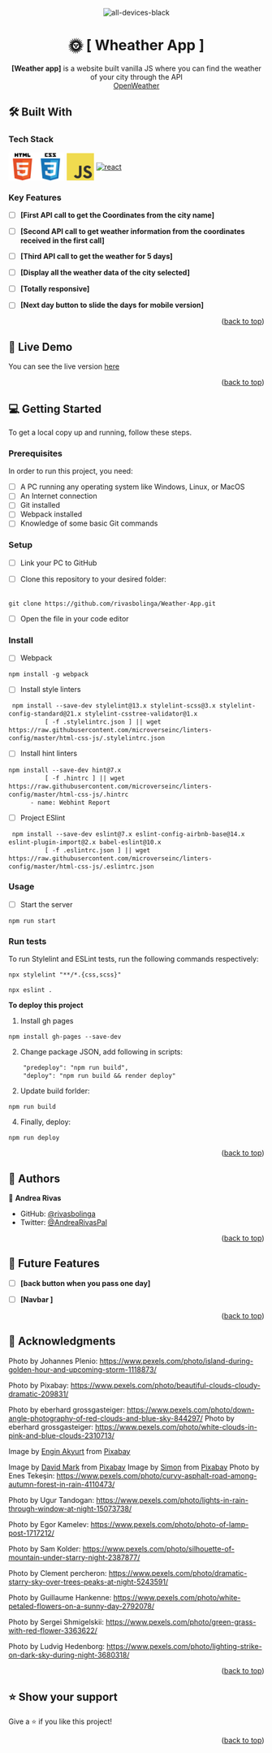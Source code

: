 <div align="center">


![all-devices-black](https://user-images.githubusercontent.com/103900838/224566245-7a289527-c213-4bda-9a84-8a3a67bf9353.png)



# 🌞 [ Wheather App ] <a name="about-project"></a>

 <a name="about-project"></a>

<!-- PROJECT DESCRIPTION -->
**[Weather app]** is a website built vanilla JS where you can find the weather of your city through the API  
[OpenWeather](https://openweathermap.org/api)

</div>

## 🛠 Built With <a name="built-with"></a>

### Tech Stack <a name="tech-stack"></a>

<a href="https://www.w3.org/html/" target="_blank"><img align="center" src="https://raw.githubusercontent.com/devicons/devicon/master/icons/html5/html5-original-wordmark.svg" alt="html5" width="55" height="55"/></a><a href="https://www.w3schools.com/css/" target="_blank"><img align="center" src="https://raw.githubusercontent.com/devicons/devicon/master/icons/css3/css3-original-wordmark.svg" alt="css3" width="55" height="55"/></a>
<a href="https://developer.mozilla.org/en-US/docs/Web/JavaScript" target="_blank" rel="noreferrer"><img align="center" src="https://raw.githubusercontent.com/devicons/devicon/master/icons/javascript/javascript-original.svg" alt="javascript" width="55" height="55"/></a>
<a href="https://reactjs.org/" target="_blank" rel="noreferrer">
<img align="center" src="https://raw.githubusercontent.com/reactjs/reactjs.org/main/src/icons/logo.svg" alt="react" width="60" height="60"/></a>


<!-- Features -->
### Key Features <a name="key-features"></a>

<!-- > Describe between 1-3 key features of the application.-->

- [ ] **[First API call to get the Coordinates from the city name]**
- [ ] **[Second API call to get weather information from the coordinates received in the first call]**
- [ ] **[Third API call to get the weather for 5 days]**
- [ ] **[Display all the weather data of the city selected]**
- [ ] **[Totally responsive]**
- [ ] **[Next day button to slide the days for mobile version]**



<p align="right">(<a href="#readme-top">back to top</a>)</p>

<!-- LIVE DEMO -->

## 🚀 Live Demo <a name="live-demo"></a>

You can see the live version [here](https://rivasbolinga.github.io/Weather-App/)

<p align="right">(<a href="#readme-top">back to top</a>)</p>

<!-- GETTING STARTED -->

## 💻 Getting Started <a name="getting-started"></a>


To get a local copy up and running, follow these steps.

### Prerequisites

In order to run this project, you need:

- [ ] A PC running any operating system like Windows, Linux, or MacOS
- [ ] An Internet connection
- [ ] Git installed
- [ ] Webpack installed
- [ ] Knowledge of some basic Git commands

### Setup

- [ ] Link your PC to GitHub
- [ ] Clone this repository to your desired folder:


```

git clone https://github.com/rivasbolinga/Weather-App.git
```

- [ ] Open the file in your code editor

### Install



- [ ] Webpack

```
npm install -g webpack
```

- [ ] Install style linters

```
 npm install --save-dev stylelint@13.x stylelint-scss@3.x stylelint-config-standard@21.x stylelint-csstree-validator@1.x
          [ -f .stylelintrc.json ] || wget https://raw.githubusercontent.com/microverseinc/linters-config/master/html-css-js/.stylelintrc.json
```

- [ ] Install hint linters

```
npm install --save-dev hint@7.x
          [ -f .hintrc ] || wget https://raw.githubusercontent.com/microverseinc/linters-config/master/html-css-js/.hintrc
      - name: Webhint Report
```
- [ ] Project ESlint

```
 npm install --save-dev eslint@7.x eslint-config-airbnb-base@14.x eslint-plugin-import@2.x babel-eslint@10.x
          [ -f .eslintrc.json ] || wget https://raw.githubusercontent.com/microverseinc/linters-config/master/html-css-js/.eslintrc.json
```

### Usage

- [ ] Start the server

```
npm run start
```

### Run tests <a name="run-tests"></a>

To run Stylelint and ESLint tests, run the following commands respectively:

```
npx stylelint "**/*.{css,scss}"
```

```
npx eslint .
```

**To deploy this project**


1. Install gh pages 

```
npm install gh-pages --save-dev
```
2. Change package JSON, add following  in scripts:

```
    "predeploy": "npm run build",
    "deploy": "npm run build && render deploy"
```

2. Update build forlder:

```
npm run build
```

4. Finally, deploy:

```
npm run deploy
```

<p align="right">(<a href="#readme-top">back to top</a>)</p>

<!-- AUTHORS -->

## 👥 Authors <a name="authors"></a>


👤 **Andrea Rivas**

- GitHub: [@rivasbolinga](https://github.com/rivasbolinga)
- Twitter: [@AndreaRivasPal](https://twitter.com/AndreaRivasPal)


<p align="right">(<a href="#readme-top">back to top</a>)</p>

<!-- FUTURE FEATURES -->

## 🔭 Future Features <a name="future-features"></a>

- [ ] **[back button when you pass one day]**
- [ ] **[Navbar ]**


<p align="right">(<a href="#readme-top">back to top</a>)</p>


<!-- ACKNOWLEDGEMENTS -->

## 🙏 Acknowledgments <a name="acknowledgements"></a>
Photo by Johannes Plenio: https://www.pexels.com/photo/island-during-golden-hour-and-upcoming-storm-1118873/

Photo by Pixabay: https://www.pexels.com/photo/beautiful-clouds-cloudy-dramatic-209831/

Photo by eberhard grossgasteiger: https://www.pexels.com/photo/down-angle-photography-of-red-clouds-and-blue-sky-844297/
Photo by eberhard grossgasteiger: https://www.pexels.com/photo/white-clouds-in-pink-and-blue-clouds-2310713/

Image by <a href="https://pixabay.com/users/engin_akyurt-3656355/?utm_source=link-attribution&amp;utm_medium=referral&amp;utm_campaign=image&amp;utm_content=2241565">Engin Akyurt</a> from <a href="https://pixabay.com//?utm_source=link-attribution&amp;utm_medium=referral&amp;utm_campaign=image&amp;utm_content=2241565">Pixabay</a>

Image by <a href="https://pixabay.com/users/12019-12019/?utm_source=link-attribution&amp;utm_medium=referral&amp;utm_campaign=image&amp;utm_content=2235819">David Mark</a> from <a href="https://pixabay.com//?utm_source=link-attribution&amp;utm_medium=referral&amp;utm_campaign=image&amp;utm_content=2235819">Pixabay</a>
Image by <a href="https://pixabay.com/users/usa-reiseblogger-328188/?utm_source=link-attribution&amp;utm_medium=referral&amp;utm_campaign=image&amp;utm_content=3245895">Simon</a> from <a href="https://pixabay.com//?utm_source=link-attribution&amp;utm_medium=referral&amp;utm_campaign=image&amp;utm_content=3245895">Pixabay</a>
Photo by Enes  Tekeşin: https://www.pexels.com/photo/curvy-asphalt-road-among-autumn-forest-in-rain-4110473/

Photo by Ugur Tandogan: https://www.pexels.com/photo/lights-in-rain-through-window-at-night-15073738/

Photo by Egor Kamelev: https://www.pexels.com/photo/photo-of-lamp-post-1717212/

Photo by Sam Kolder: https://www.pexels.com/photo/silhouette-of-mountain-under-starry-night-2387877/

Photo by Clement percheron: https://www.pexels.com/photo/dramatic-starry-sky-over-trees-peaks-at-night-5243591/

Photo by Guillaume Hankenne: https://www.pexels.com/photo/white-petaled-flowers-on-a-sunny-day-2792078/

Photo by Sergei Shmigelskii: https://www.pexels.com/photo/green-grass-with-red-flower-3363622/

Photo by Ludvig Hedenborg: https://www.pexels.com/photo/lighting-strike-on-dark-sky-during-night-3680318/
<p align="right">(<a href="#readme-top">back to top</a>)</p>

<!-- SUPPORT -->
## ⭐️ Show your support <a name="support"></a>

<!-- > Write a message to encourage readers to support your project -->
Give a ⭐️ if you like this project!

<p align="right">(<a href="#readme-top">back to top</a>)</p>

